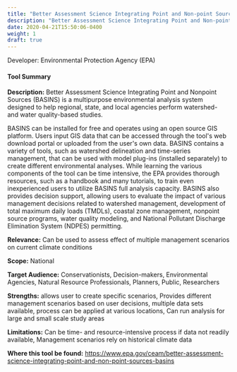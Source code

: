 ```yaml
---
title: "Better Assessment Science Integrating Point and Non-point Sources (BASIN)"
description: "Better Assessment Science Integrating Point and Non-point Sources (BASIN)"
date: 2020-04-21T15:50:06-0400
weight: 1
draft: true
---
```

Developer: Environmental Protection Agency (EPA)

#### Tool Summary
**Description:** Better Assessment Science Integrating Point and Nonpoint Sources (BASINS) is a multipurpose environmental analysis system designed to help regional, state, and local agencies perform watershed- and water quality-based studies. 

BASINS can be installed for free and operates using an open source GIS platform. Users input GIS data that can be accessed through the tool's web download portal or uploaded from the user's own data. BASINS contains a variety of tools, such as watershed delineation and time-series management, that can be used with model plug-ins (installed separately) to create different environmental analyses. While learning the various components of the tool can be time intensive, the EPA provides thorough resources, such as a handbook and many tutorials, to train even inexperienced users to utilize BASINS full analysis capacity.  BASINS also provides decision support, allowing users to evaluate the impact of various management decisions related to watershed management, development of total maximum daily loads (TMDLs), coastal zone management, nonpoint source programs, water quality modeling, and National Pollutant Discharge Elimination System (NDPES) permitting.


**Relevance:** Can be used to assess effect of multiple management scenarios on current climate conditions

**Scope:** National

**Target Audience:** Conservationists, Decision-makers, Environmental Agencies, Natural Resource Professionals, Planners, Public, Researchers

**Strengths:** allows user to create specific scenarios, Provides different management scenarios based on user decisions, multiple data sets available, process can be applied at various locations, Can run analysis for large and small scale study areas

**Limitations:** Can be time- and resource-intensive process if data not readily available, Management scenarios rely on historical climate data

**Where this tool be found:** https://www.epa.gov/ceam/better-assessment-science-integrating-point-and-non-point-sources-basins
